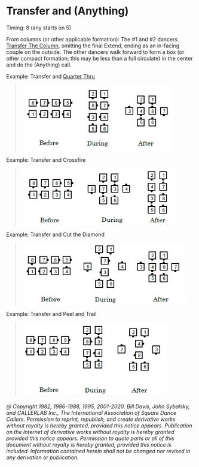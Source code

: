 
# Transfer and (Anything)

Timing: 8 (any starts on 5)

From columns (or other applicable formation): The #1 and #2 dancers
[Transfer The Column](../a1/transfer_the_column.md), omitting
the final Extend, ending as an in-facing couple on the outside. The
other dancers walk forward to form a box (or other compact formation;
this may be less than a full circulate) in the center and do the
(Anything) call.

Example: Transfer and [ Quarter Thru](../a1/quarter_thru.md)

> 
> ![alt](transfer_and_anything_1a.png)![alt](transfer_and_anything_1b.png)![alt](transfer_and_anything_1c.png)
>

Example: Transfer and Crossfire

> 
> ![alt](transfer_and_anything_2a.png)![alt](transfer_and_anything_2b.png)![alt](transfer_and_anything_2c.png)
> 

Example: Transfer and Cut the Diamond

> 
> ![alt](transfer_and_anything_3a.png)![alt](transfer_and_anything_3b.png)![alt](transfer_and_anything_3c.png)
> 

Example: Transfer and Peel and Trail

> 
> ![alt](transfer_and_anything_4a.png)![alt](transfer_and_anything_4b.png)![alt](transfer_and_anything_4c.png)
> 

###### @ Copyright 1982, 1986-1988, 1995, 2001-2020. Bill Davis, John Sybalsky, and CALLERLAB Inc., The International Association of Square Dance Callers. Permission to reprint, republish, and create derivative works without royalty is hereby granted, provided this notice appears. Publication on the Internet of derivative works without royalty is hereby granted provided this notice appears. Permission to quote parts or all of this document without royalty is hereby granted, provided this notice is included. Information contained herein shall not be changed nor revised in any derivation or publication.
